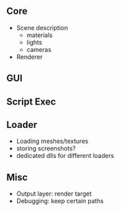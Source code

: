 Core
-

* Scene description
  - materials
  - lights
  - cameras
* Renderer

GUI
-

Script Exec
-

Loader
-

* Loading meshes/textures
* storing screenshots?
* dedicated dlls for different loaders

Misc
-

* Output layer: render target
* Debugging: keep certain paths